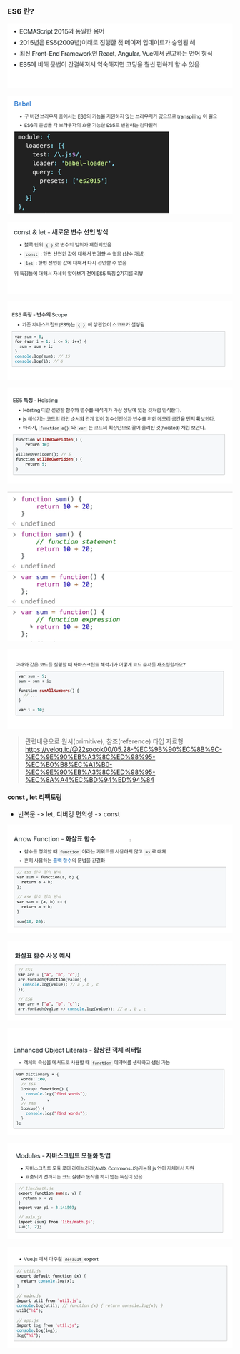 ### ES6 란?
![img_2.png](vue-intermediate/doc/img/img_2.png)

![img_3.png](vue-intermediate/doc/img/img_3.png)

![img_4.png](vue-intermediate/doc/img/img_4.png)

![img_5.png](vue-intermediate/doc/img/img_5.png)

![img_6.png](vue-intermediate/doc/img/img_6.png)

![img_7.png](vue-intermediate/doc/img/img_7.png)

![img_8.png](vue-intermediate/doc/img/img_8.png)

> 관련내용으로 원시(primitive), 참조(reference) 타입 자료형
https://velog.io/@22soook00/05.28-%EC%9B%90%EC%8B%9C-%EC%9E%90%EB%A3%8C%ED%98%95-%EC%B0%B8%EC%A1%B0-%EC%9E%90%EB%A3%8C%ED%98%95-%EC%8A%A4%EC%BD%94%ED%94%84


#### const , let 리팩토링
* 반복문 -> let, 디버깅 편의성 -> const

![img_9.png](vue-intermediate/doc/img/img_9.png)

![img_10.png](vue-intermediate/doc/img/img_10.png)

![img_11.png](vue-intermediate/doc/img/img_11.png)

![img_12.png](vue-intermediate/doc/img/img_12.png)

![img_13.png](vue-intermediate/doc/img/img_13.png)